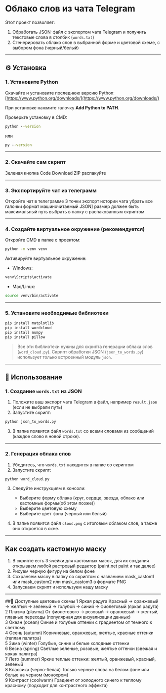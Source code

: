# Облако слов из чата Telegram

Этот проект позволяет:

1. Обработать JSON-файл с экспортом чата Telegram и получить текстовые слова в столбик (`words.txt`)
2. Сгенерировать облако слов в выбранной форме и цветовой схеме, с выбором фона (черный/белый)

---

## ⚙️ Установка

### 1. Установите Python

Скачайте и установите последнюю версию Python:
[https://www.python.org/downloads/](https://www.python.org/downloads/)

При установке нажмите галочку **Add Python to PATH**.

Проверьте установку в CMD:

```cmd
python --version
```

или

```cmd
py --version
```

---
### 2. Скачайте сам скрипт
Зеленая кнопка Code
Download ZIP
распакуйте

---
### 3. Экспортируйте чат из телеграмм 
Откройте чат в телеграмме
3 точки
экспорт истории чата
убрать все галочки
формат машиночитаемый JSON]
размер должен быть максимальный
путь выбрать в папку с распакованным скриптом

---

### 4. Создайте виртуальное окружение (рекомендуется)

Откройте CMD в папке с проектом:

```cmd
python -m venv venv
```
Активируйте виртуальное окружение:

* Windows:

```cmd
venv\Scripts\activate
```

* Mac/Linux:

```bash
source venv/bin/activate
```

---

### 5. Установите необходимые библиотеки

```cmd
pip install matplotlib
pip install wordcloud
pip install numpy
pip install pillow
```

> Все эти библиотеки нужны для скрипта генерации облака слов (`word_cloud.py`).
> Скрипт обработки JSON (`json_to_words.py`) использует только встроенный модуль `json`.

---

## 📝 Использование

### 1. Создание `words.txt` из JSON

1. Положите ваш экспорт чата Telegram в файл, например `result.json` (если не выбрали путь)
2. Запустите скрипт:

```cmd
python json_to_words.py
```

3. В папке появится файл `words.txt` со всеми словами из сообщений (каждое слово в новой строке).

---

### 2. Генерация облака слов

1. Убедитесь, что `words.txt` находится в папке со скриптом
2. Запустите скрипт:

```cmd
python word_cloud.py
```

3. Следуйте инструкциям в консоли:

   * Выберите форму облака (круг, сердце, звезда, облако или кастомные формы(об этом позже))
   * Выберите цветовую схему
   * Выберите цвет фона (черный или белый)

4. В папке появится файл `cloud.png` с итоговым облаком слов, а также оно откроется в окне.

---

## Как создать кастомную маску
1. В скрипте есть 3 ячейки для кастомных масок, для их создания открываем любой растровый редактор (paint.net paint и так далее)
2. Рисуем черную фигуру на белом фоне
3. Сохраняем маску в папку со скриптом с названием mask_castom1 или mask_castom2 или mask_castom3 в формате PNG
4. Запускаем скрипт и используем нашу маску

---

##🎨 Доступные цветовые схемы
1	Яркая радуга	Красный → оранжевый → желтый → зеленый → голубой → синий → фиолетовый (яркая радуга) <br>
2	Плазма (plasma)	От фиолетового → розовый → оранжевый → желтый, плавные переходы (популярная для визуализации данных) <br>
3	Океан (ocean)	Синие и голубые оттенки с градиентом от темного к светлому <br>
4	Осень (autumn)	Коричневые, оранжевые, желтые, красные оттенки (теплая палитра) <br>
5	Зима (winter)	Голубые, синие и белые холодные оттенки <br>
6	Весна (spring)	Светлые зеленые, розовые, желтые оттенки (свежая и яркая палитра) <br>
7	Лето (summer)	Яркие теплые оттенки: желтый, оранжевый, красный, зеленый <br>
8	Классика (черно-белая)	Только черные слова на белом фоне или белые на черном (монохром) <br> 
9	Контраст (coolwarm)	Градиент от холодного синего к теплому красному (подходит для контрастного эффекта) <br> 
